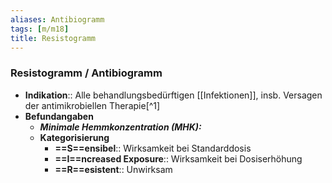 ```yaml
---
aliases: Antibiogramm
tags: [m/m18]
title: Resistogramm
---
```

### Resistogramm / Antibiogramm
- **Indikation**:: Alle behandlungsbedürftigen [[Infektionen]], insb. Versagen der antimikrobiellen Therapie[^1]
- **Befundangaben**
	- ***Minimale Hemmkonzentration (MHK):***
	- **Kategorisierung**
		- **==S==ensibel**:: Wirksamkeit bei Standarddosis
		- **==I==ncreased Exposure**:: Wirksamkeit bei Dosiserhöhung
		- **==R==esistent**:: Unwirksam